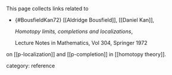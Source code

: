 
This page collects links related to 

* {#BousfieldKan72} [[Aldridge Bousfield]], [[Daniel Kan]], 

  _Homotopy limits, completions and localizations_, 

  Lecture Notes in Mathematics, Vol 304, Springer 1972

on [[p-localization]] and [[p-completion]] in [[homotopy theory]].

category: reference
